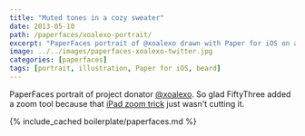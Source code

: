 ```yaml
---
title: "Muted tones in a cozy sweater"
date: 2013-05-10
path: /paperfaces/xoalexo-portrait/
excerpt: "PaperFaces portrait of @xoalexo drawn with Paper for iOS on an iPad."
image: ../../images/paperfaces-xoalexo-twitter.jpg
categories: [paperfaces]
tags: [portrait, illustration, Paper for iOS, beard]
---
```


PaperFaces portrait of project donator [@xoalexo](https://twitter.com/xoalexo). So glad FiftyThree added a zoom tool because that [iPad zoom trick](http://chris.pirillo.com/unlock-the-ipad-zoom-feature/) just wasn't cutting it.

{% include_cached boilerplate/paperfaces.md %}

